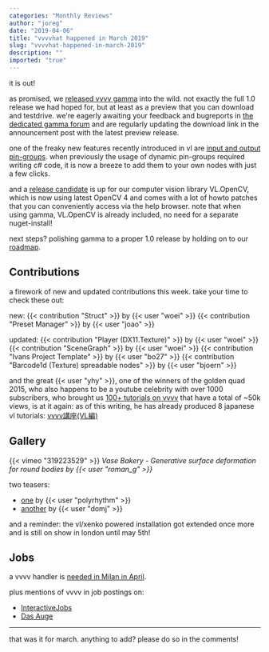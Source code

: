 ```yaml
---
categories: "Monthly Reviews"
author: "joreg"
date: "2019-04-06"
title: "vvvvhat happened in March 2019"
slug: "vvvvhat-happened-in-march-2019"
description: ""
imported: "true"
---
```



it is out!

as promised, we [released vvvv gamma](/blog/2019/vvvv-gamma-2019.1-preview) into the wild. not exactly the full 1.0 release we had hoped for, but at least as a preview that you can download and testdrive. we're eagerly awaiting your feedback and bugreports in [the dedicated gamma forum](https://discourse.vvvv.org/c/gamma) and are regularly updating the download link in the announcement post with the latest preview release.

one of the freaky new features recently introduced in vl are [input and output pin-groups](/blog/2019/vl-input-and-output-pin-groups). when previously the usage of dynamic pin-groups required writing c# code, it is now a breeze to add them to your own nodes with just a few clicks.

and a [release candidate](/blog/vl.opencv-release-candidatere) is up for our computer vision library VL.OpenCV, which is now using latest OpenCV 4 and comes with a lot of howto patches that you can conveniently access via the help browser. note that when using gamma, VL.OpenCV is already included, no need for a separate nuget-install!

next steps? polishing gamma to a proper 1.0 release by holding on to our [roadmap](https://betadocs.vvvv.org/roadmap.html).

## Contributions

a firework of new and updated contributions this week. take your time to check these out:
<!--{SPLIT()}-->
new:
{{< contribution "Struct" >}} by {{< user "woei" >}}
{{< contribution "Preset Manager" >}} by {{< user "joao" >}}
<!--~~~-->
updated:
{{< contribution "Player (DX11.Texture)" >}} by {{< user "woei" >}}
{{< contribution "SceneGraph" >}} by {{< user "woei" >}}
{{< contribution "Ivans Project Template" >}} by {{< user "bo27" >}}
{{< contribution "Barcode1d (Texture) spreadable nodes" >}} by {{< user "bjoern" >}}
<!--{SPLIT}-->

and the great {{< user "yhy" >}}, one of the winners of the golden quad 2015, who also happens to be a youtube celebrity with over 1000 subscribers, who brought us [100+ tutorials on vvvv](https://www.youtube.com/playlist?list=PLqjkdWFcBMk8gVdbGuSqwi4q1ihr7LcaW) that have a total of ~50k views, is at it again: as of this writing, he has already produced 8 japanese vl tutorials: [vvvv講座(VL編)](https://www.youtube.com/playlist?list=PLqjkdWFcBMk_z0kG5-D8VfPfNjjRDdWRV)

## Gallery

{{< vimeo "319223529" >}}
*Vase Bakery - Generative surface deformation for round bodies by {{< user "roman_g" >}}*

two teasers:
* [one](/blog/pathtracer-progress) by {{< user "polyrhythm" >}}
* [another](https://www.youtube.com/watch?v=jjKrE4LZIUI) by {{< user "domj" >}}

and a reminder:
the vl/xenko powered installation [](http://oceanofair.com) got extended once more and is still on show in london until may 5th!

## Jobs

a vvvv handler is [needed in Milan in April](https://discourse.vvvv.org/t/designweek-milan-looking-for-somebody-who-could-keep-an-eye-on-our-installation/17408).

plus mentions of vvvv in job postings on:
* [InteractiveJobs](https://interactivejobs.io/?category=all&search=vvvv)
* [Das Auge](https://dasauge.de/sta/Vvvv/)


---

that was it for march. anything to add? please do so in the comments!



